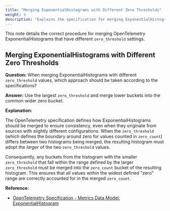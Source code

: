 ```yaml
---
title: "Merging ExponentialHistograms with Different Zero Thresholds"
weight: 3
description: "Explains the specification for merging ExponentialHistograms when their zero_threshold values differ."
---
```


This note details the correct procedure for merging OpenTelemetry ExponentialHistograms that have different `zero_threshold` settings.

## Merging ExponentialHistograms with Different Zero Thresholds

**Question:** When merging ExponentialHistograms with different `zero_threshold` values, which approach should be taken according to the specifications?

**Answer:** Use the largest `zero_threshold` and merge lower buckets into the common wider zero bucket.

**Explanation:**

The OpenTelemetry specification defines how ExponentialHistograms should be merged to ensure consistency, even when they originate from sources with slightly different configurations. When the `zero_threshold` (which defines the boundary around zero for values counted in `zero_count`) differs between two histograms being merged, the resulting histogram must adopt the *larger* of the two `zero_threshold` values.

Consequently, any buckets from the histogram with the smaller `zero_threshold` that fall within the range defined by the larger `zero_threshold` must be merged into the `zero_count` bucket of the resulting histogram. This ensures that all values within the widest defined "zero" range are correctly accounted for in the merged `zero_count`.

**Reference:**

* [OpenTelemetry Specification - Metrics Data Model: ExponentialHistogram](https://github.com/open-telemetry/opentelemetry-specification/blob/main/specification/metrics/data-model.md#exponentialhistogram)
